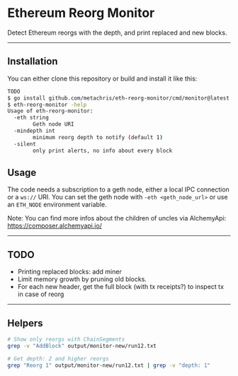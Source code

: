 # Ethereum Reorg Monitor

Detect Ethereum reorgs with the depth, and print replaced and new blocks.

---

## Installation

You can either clone this repository or build and install it like this:


```bash
TODO
$ go install github.com/metachris/eth-reorg-monitor/cmd/monitor@latest
$ eth-reorg-monitor -help
Usage of eth-reorg-monitor:
  -eth string
    	Geth node URI
  -mindepth int
    	minimum reorg depth to notify (default 1)
  -silent
    	only print alerts, no info about every block
```

## Usage

The code needs a subscription to a geth node, either a local IPC connection or a `ws://` URI.
You can set the geth node with `-eth <geth_node_url>` or use an `ETH_NODE` environment variable.

Note: You can find more infos about the children of uncles via AlchemyApi: https://composer.alchemyapi.io/

---

## TODO

* Printing replaced blocks: add miner
* Limit memory growth by pruning old blocks.
* For each new header, get the full block (with tx receipts?) to inspect tx in case of reorg

---

## Helpers

```bash
# Show only reorgs with ChainSegments
grep -v "AddBlock" output/monitor-new/run12.txt 

# Get depth: 2 and higher reorgs
grep "Reorg 1" output/monitor-new/run12.txt | grep -v "depth: 1"
```
